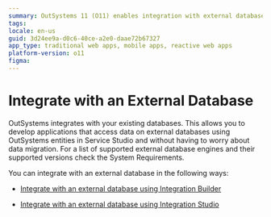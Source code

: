 ```yaml
---
summary: OutSystems 11 (O11) enables integration with external databases, allowing application development using existing data without migration.
tags: 
locale: en-us
guid: 3d24ee9a-d0c6-40ce-a2e0-daae72b67327
app_type: traditional web apps, mobile apps, reactive web apps
platform-version: o11
figma:
---
```


# Integrate with an External Database

OutSystems integrates with your existing databases. This allows you to develop applications that access data on external databases using OutSystems entities in Service Studio and without having to worry about data migration. For a list of supported external database engines and their supported versions check the System Requirements.

You can integrate with an external database in the following ways:

* [Integrate with an external database using Integration Builder](integrate-external-db-ib.md)

* [Integrate with an external database using Integration Studio](connect-external-db.md)
